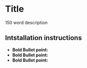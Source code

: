 # Title

150 word description
## Intstallation instructions

- **Bold Bullet point:** 
- **Bold Bullet point:** 
- **Bold Bullet point:** 
